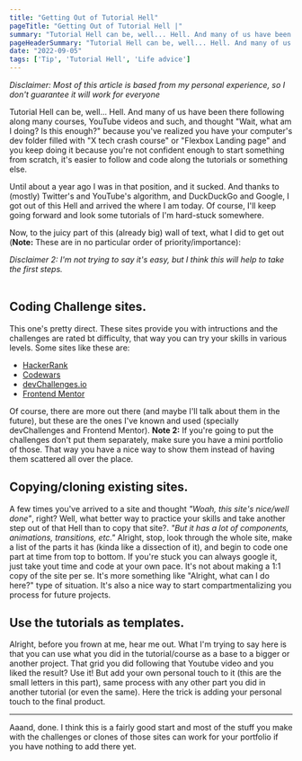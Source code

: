 ```yaml
---
title: "Getting Out of Tutorial Hell"
pageTitle: "Getting Out of Tutorial Hell |"
summary: "Tutorial Hell can be, well... Hell. And many of us have been there following along many courses, YouTube videos and such, and thought 'Wait, what am I doing?'or if that's enough."
pageHeaderSummary: "Tutorial Hell can be, well... Hell. And many of us have been there following along many courses, YouTube videos and such, and thought 'Wait, what am I doing?'or if that's enough."
date: "2022-09-05"
tags: ['Tip', 'Tutorial Hell', 'Life advice']
---
```


_Disclaimer: Most of this article is based from my personal experience, so I don't guarantee it will work for everyone_



Tutorial Hell can be, well... Hell. And many of us have been there following along many courses, YouTube videos and such, and thought "Wait, what am I doing? Is this enough?" because you've realized you have your computer's dev folder filled with "X tech crash course" or "Flexbox Landing page" and you keep doing it because you're not confident enough to start something from scratch, it's easier to follow and code along the tutorials or something else.

Until about a year ago I was in that position, and it sucked. And thanks to (mostly) Twitter's and YouTube's algorithm, and DuckDuckGo and Google, I got out of this Hell and arrived the where I am today. Of course, I'll keep going forward and look some tutorials of I'm hard-stuck somewhere. 

Now, to the juicy part of this (already big) wall of text, what I did to get out (**Note:** These are in no particular order of priority/importance):

_Disclaimer 2: I'm not trying to say it's easy, but I think this will help to take the first steps._
<br>
<br>

## Coding Challenge sites.
This one's pretty direct. These sites provide you with intructions and the challenges are rated bt difficulty, that way you can try your skills in various levels. Some sites like these are:
* [HackerRank](https://www.hackerrank.com/)
* [Codewars](https://www.codewars.com/)
* [devChallenges.io](https://devchallenges.io/)
* [Frontend Mentor](https://www.frontendmentor.io)

Of course, there are more out there (and maybe I'll talk about them in the future), but these are the ones I've known and used (specially devChallenges and Frontend Mentor).
**Note 2:** If you're going to put the challenges don't put them separately, make sure you have a mini portfolio of those. That way you have a nice way to show them instead of having them scattered all over the place.




## Copying/cloning existing sites.
A few times you've arrived to a site and thought _"Woah, this site's nice/well done"_, right? Well, what better way to practice your skills and take another step out of that Hell than to copy that site?.
_"But it has a lot of components, animations, transitions, etc."_ Alright, stop, look through the whole site, make a list of the parts it has (kinda like a dissection of it), and begin to code one part at time from top to bottom. If you're stuck you can always google it, just take yout time and code at your own pace.
It's not about making a 1:1 copy of the site per se. It's more something like "Alright, what can I do here?" type of situation. It's also a nice way to start compartmentalizing you process for future projects.


## Use the tutorials as templates.
Alright, before you frown at me, hear me out. What I'm trying to say here is that you can use what you did in the tutorial/course as a base to a bigger or another project. That grid you did following that Youtube video and you liked the result? Use it! But add your own personal touch to it (this are the small letters in this part), same process with any other part you did in another tutorial (or even the same). Here the trick is adding your personal touch to the final product.







---
Aaand, done. I think this is a fairly good start and most of the stuff you make with the challenges or clones of those sites can work for your portfolio if you have nothing to add there yet.

